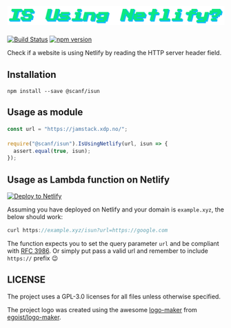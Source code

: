 # ![isun - Is Using Netlify?](./logo.png)

[![Build Status](https://travis-ci.org/scanf/isun.svg?branch=master)](https://travis-ci.org/scanf/isun) [![npm version](https://badge.fury.io/js/%40scanf%2Fisun.svg)](https://badge.fury.io/js/%40scanf%2Fisun)

Check if a website is using Netlify by reading the HTTP server header field.

## Installation

    npm install --save @scanf/isun

## Usage as module

```js
const url = "https://jamstack.xdp.no/";

require("@scanf/isun").IsUsingNetlify(url, isun => {
  assert.equal(true, isun);
});
```

## Usage as Lambda function on Netlify

[![Deploy to Netlify](https://www.netlify.com/img/deploy/button.svg)](https://app.netlify.com/start/deploy?repository=https://github.com/scanf/isun)

Assuming you have deployed on Netlify and your domain is `example.xyz`, the below should work:

```js
curl https://example.xyz/isun?url=https://google.com
```

The function expects you to set the query parameter `url` and be compliant with [RFC 3986](https://www.ietf.org/rfc/rfc3986.txt). Or simply put pass
a valid url and remember to include `https://` prefix :wink:

## LICENSE

The project uses a GPL-3.0 licenses for all files unless otherwise specified.

The project logo was created using the awesome [logo-maker](https://logo-maker.egoist.sh/) from [egoist/logo-maker](https://github.com/egoist/logo-maker).
